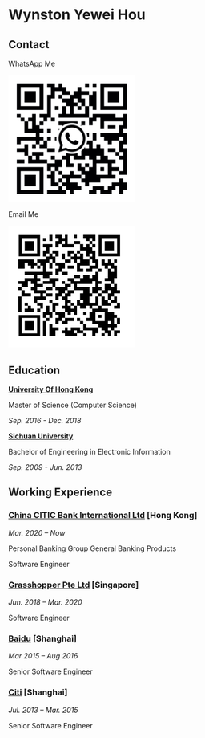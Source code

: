 # Wynston Yewei Hou

## Contact


WhatsApp Me

<img src="./images/whatsapp.jpeg" width="50%">


Email Me

<img src="./images/email.png" width="50%">


## Education

**[University Of Hong Kong](http://www.hku.hk)**

Master of Science (Computer Science)

*Sep. 2016 - Dec. 2018*

**[Sichuan University](http://www.scu.edu.cn)**

Bachelor of Engineering in Electronic Information

*Sep. 2009 - Jun. 2013*

## Working Experience
### [China CITIC Bank International Ltd](https://www.cncbinternational.com) [Hong Kong]

*Mar. 2020 – Now*

Personal Banking Group General Banking Products

Software Engineer


### [Grasshopper Pte Ltd](https://grasshopperasia.com) [Singapore]

*Jun. 2018 – Mar. 2020*

Software Engineer


### [Baidu](https://www.baidu.com) [Shanghai]

*Mar 2015 – Aug  2016*

Senior Software Engineer

### [Citi](https://www.citi.com) [Shanghai]

*Jul. 2013 – Mar. 2015*

Senior Software Engineer


